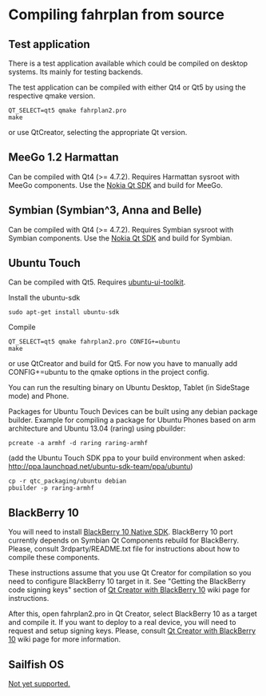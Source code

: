 Compiling fahrplan from source
==============================

Test application
----------------

There is a test application available which could be compiled on
desktop systems. Its mainly for testing backends.

The test application can be compiled with either Qt4 or Qt5 by using
the respective qmake version.

    QT_SELECT=qt5 qmake fahrplan2.pro
    make

or use QtCreator, selecting the appropriate Qt version.

MeeGo 1.2 Harmattan
-------------------

Can be compiled with Qt4 (>= 4.7.2).
Requires Harmattan sysroot with MeeGo components.
Use the [Nokia Qt SDK][1] and build for MeeGo.

Symbian (Symbian^3, Anna and Belle)
-----------------------------------

Can be compiled with Qt4 (>= 4.7.2).
Requires Symbian sysroot with Symbian components.
Use the [Nokia Qt SDK][1] and build for Symbian.

Ubuntu Touch
------------

Can be compiled with Qt5. Requires [ubuntu-ui-toolkit][2].

Install the ubuntu-sdk

    sudo apt-get install ubuntu-sdk
	
Compile

    QT_SELECT=qt5 qmake fahrplan2.pro CONFIG+=ubuntu
    make

or use QtCreator and build for Qt5. For now you have to manually
add CONFIG+=ubuntu to the qmake options in the project config.

You can run the resulting binary on Ubuntu Desktop, Tablet (in 
SideStage mode) and Phone.

Packages for Ubuntu Touch Devices can be built using any debian
package builder. Example for compiling a package for Ubuntu Phones
based on arm architecture and Ubuntu 13.04 (raring) using pbuilder:

    pcreate -a armhf -d raring raring-armhf
	
(add the Ubuntu Touch SDK ppa to your build environment when asked:
<http://ppa.launchpad.net/ubuntu-sdk-team/ppa/ubuntu>)

    cp -r qtc_packaging/ubuntu debian
    pbuilder -p raring-armhf


BlackBerry 10
-------------

You will need to install [BlackBerry 10 Native SDK][3]. BlackBerry 10
port currently depends on Symbian Qt Components rebuild for BlackBerry.
Please, consult 3rdparty/README.txt file for instructions about how to
compile these components.

These instructions assume that you use Qt Creator for compilation so
you need to configure BlackBerry 10 target in it. See "Getting the
BlackBerry code signing keys" section of [Qt Creator with BlackBerry
10][4] wiki page for instructions.

After this, open fahrplan2.pro in Qt Creator, select BlackBerry 10 as a
target and compile it. If you want to deploy to a real device, you will
need to request and setup signing keys. Please, consult [Qt Creator with
BlackBerry 10][4] wiki page for more information.

Sailfish OS
-----------

[Not yet supported.][5]


[1]: http://www.developer.nokia.com/info/sw.nokia.com/id/da8df288-e615-443d-be5c-00c8a72435f8/Qt_SDK.html
[2]: http://developer.ubuntu.com/get-started/
[3]: https://developer.blackberry.com/native/download/
[4]: http://qt-project.org/wiki/Qt-Creator-with-BlackBerry-10
[5]: https://sailfishos.org/develop.html
